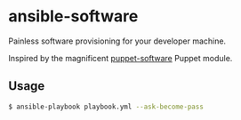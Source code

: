 ansible-software
================

Painless software provisioning for your developer machine.

Inspired by the magnificent [puppet-software](
https://github.com/edestecd/puppet-software) Puppet module.

Usage
-----

```bash
$ ansible-playbook playbook.yml --ask-become-pass
```
